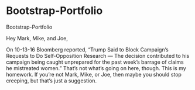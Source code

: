 # Bootstrap-Portfolio
Bootstrap-Portfolio

Hey Mark, Mike, and Joe, 

On 10-13-16 Bloomberg reported, “Trump Said to Block Campaign’s Requests to Do Self-Opposition Research — The decision contributed to his campaign being caught unprepared for the past week’s barrage of claims he mistreated women.” That’s not what’s going on here, though. This is my homework. If you’re not Mark, Mike, or Joe, then maybe you should stop creeping, but that’s just a suggestion.